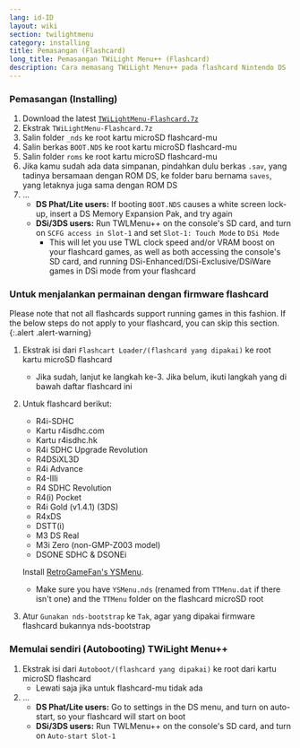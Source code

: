 ```yaml
---
lang: id-ID
layout: wiki
section: twilightmenu
category: installing
title: Pemasangan (Flashcard)
long_title: Pemasangan TWiLight Menu++ (Flashcard)
description: Cara memasang TWiLight Menu++ pada flashcard Nintendo DS
---
```


### Pemasangan (Installing)
1. Download the latest [`TWiLightMenu-Flashcard.7z`](https://github.com/DS-Homebrew/TWiLightMenu/releases/latest/download/TWiLightMenu-Flashcard.7z)
1. Ekstrak `TWiLightMenu-Flashcard.7z`
1. Salin folder `_nds` ke root kartu microSD flashcard-mu
1. Salin berkas `BOOT.NDS` ke root kartu microSD flashcard-mu
1. Salin folder `roms` ke root kartu microSD flashcard-mu
1. Jika kamu sudah ada data simpanan, pindahkan dulu berkas `.sav`, yang tadinya bersamaan dengan ROM DS, ke folder baru bernama `saves`, yang letaknya juga sama dengan ROM DS
1. ...
   - **DS Phat/Lite users:** If booting `BOOT.NDS` causes a white screen lock-up, insert a DS Memory Expansion Pak, and try again
   - **DSi/3DS users:** Run TWLMenu++ on the console's SD card, and turn on `SCFG access in Slot-1` and set `Slot-1: Touch Mode` to `DSi Mode`
      - This will let you use TWL clock speed and/or VRAM boost on your flashcard games, as well as both accessing the console's SD card, and running DSi-Enhanced/DSi-Exclusive/DSiWare games in DSi mode from your flashcard

### Untuk menjalankan permainan dengan firmware flashcard

Please note that not all flashcards support running games in this fashion. If the below steps do not apply to your flashcard, you can skip this section.
{:.alert .alert-warning}

1. Ekstrak isi dari `Flashcart Loader/(flashcard yang dipakai)` ke root kartu microSD flashcard
   - Jika sudah, lanjut ke langkah ke-3. Jika belum, ikuti langkah yang di bawah daftar flashcard ini

1. Untuk flashcard berikut:
   - R4i-SDHC
   - Kartu r4isdhc.com
   - Kartu r4isdhc.hk
   - R4i SDHC Upgrade Revolution
   - R4DSiXL3D
   - R4i Advance
   - R4-IIIi
   - R4 SDHC Revolution
   - R4(i) Pocket
   - R4i Gold (v1.4.1) (3DS)
   - R4xDS
   - DSTT(i)
   - M3 DS Real
   - M3i Zero (non-GMP-Z003 model)
   - DSONE SDHC & DSONEi

   Install [RetroGameFan's YSMenu](https://gbatemp.net/threads/retrogamefan-updates-releases.267243/).
      - Make sure you have `YSMenu.nds` (renamed from `TTMenu.dat` if there isn't one) and the `TTMenu` folder on the flashcard microSD root
1. Atur `Gunakan nds-bootstrap` ke `Tak`, agar yang dipakai firmware flashcard bukannya nds-bootstrap

### Memulai sendiri (Autobooting) TWiLight Menu++
1. Ekstrak isi dari `Autoboot/(flashcard yang dipakai)` ke root dari kartu microSD flashcard
   - Lewati saja jika untuk flashcard-mu tidak ada
1. ...
   - **DS Phat/Lite users:** Go to settings in the DS menu, and turn on auto-start, so your flashcard will start on boot
   - **DSi/3DS users:** Run TWLMenu++ on the console's SD card, and turn on `Auto-start Slot-1`
